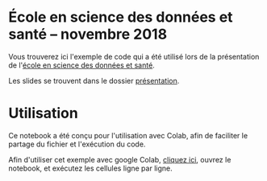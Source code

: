 # École en science des données et santé – novembre 2018

Vous trouverez ici l'exemple de code qui a été utilisé lors de la présentation de l'[école en science des données et santé](https://ivado.ca/formations/ecoles/ecole-donnees-sante-novembre-2018).

Les slides se trouvent dans le dossier [présentation](https://github.com/jerpint/ecole_sante_18/blob/master/presentation/ESDS_2018_Jour2_5_Librairies_JeremyPinto.pdf).

# Utilisation

Ce notebook a été conçu pour l'utilisation avec Colab, afin de faciliter le partage du fichier et l'exécution du code.

Afin d'utiliser cet exemple avec google Colab, [cliquez ici](https://colab.research.google.com/github/jerpint/ecole_sante_18/), ouvrez le notebook, et exécutez les cellules ligne par ligne.
